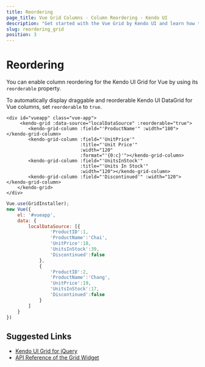 ```yaml
---
title: Reordering
page_title: Vue Grid Columns - Column Reordering - Kendo UI
description: "Get started with the Vue Grid by Kendo UI and learn how to allow reorderable columns."
slug: reordering_grid
position: 3
---
```


# Reordering

You can enable column reordering for the Kendo UI Grid for Vue by using its `reorderable` property.

To automatically display draggable and reorderable Kendo UI DataGrid for Vue columns, set `reorderable` to `true`.

```html-preview
<div id="vueapp" class="vue-app">
     <kendo-grid :data-source="localDataSource" :reorderable="true">
        <kendo-grid-column :field="'ProductName'" :width="180"></kendo-grid-column>
        <kendo-grid-column :field="'UnitPrice'"
                           :title="'Unit Price'"
                           :width="120"
                           :format="'{0:c}'"></kendo-grid-column>
        <kendo-grid-column :field="'UnitsInStock'"
                           :title="'Units In Stock'"
                           :width="120"></kendo-grid-column>
        <kendo-grid-column :field="'Discontinued'" :width="120"></kendo-grid-column>
    </kendo-grid>
</div>
```
```js
Vue.use(GridInstaller);
new Vue({
    el: '#vueapp',
    data: {
        localDataSource: [{
                'ProductID':1,
                'ProductName':'Chai',
                'UnitPrice':18,
                'UnitsInStock':39,
                'Discontinued':false
            },
            {
                'ProductID':2,
                'ProductName':'Chang',
                'UnitPrice':19,
                'UnitsInStock':17,
                'Discontinued':false
            }
        ]
    }
})
```

## Suggested Links

* [Kendo UI Grid for jQuery](https://docs.telerik.com/kendo-ui/controls/data-management/grid/overview)
* [API Reference of the Grid Widget](https://docs.telerik.com/kendo-ui/api/javascript/ui/grid)
